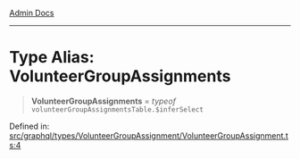 [Admin Docs](/)

***

# Type Alias: VolunteerGroupAssignments

> **VolunteerGroupAssignments** = *typeof* `volunteerGroupAssignmentsTable.$inferSelect`

Defined in: [src/graphql/types/VolunteerGroupAssignment/VolunteerGroupAssignment.ts:4](https://github.com/gautam-divyanshu/talawa-api/blob/22f85ff86fcf5f38b53dcdb9fe90ab33ea32d944/src/graphql/types/VolunteerGroupAssignment/VolunteerGroupAssignment.ts#L4)

